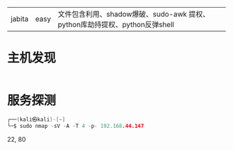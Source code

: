 
|   |   |   |
|---|---|---|
|jabita|easy|文件包含利用、shadow爆破、sudo-awk 提权、python库劫持提权、python反弹shell|

# 主机发现
```C

```

# 服务探测
```c
┌──(kali㉿kali)-[~]
└─$ sudo nmap -sV -A -T 4 -p- 192.168.44.147 
```
22,  80